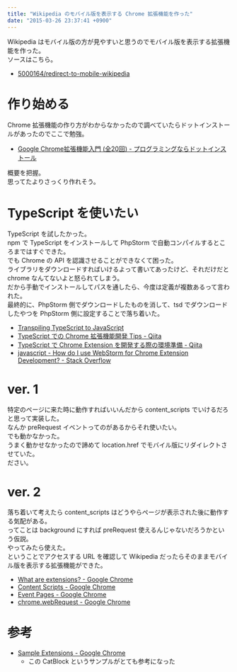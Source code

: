 ```yaml
---
title: "Wikipedia のモバイル版を表示する Chrome 拡張機能を作った"
date: "2015-03-26 23:37:41 +0900"
---
```


Wikipedia はモバイル版の方が見やすいと思うのでモバイル版を表示する拡張機能を作った。  
ソースはこちら。

- [5000164/redirect-to-mobile-wikipedia](https://github.com/5000164/redirect-to-mobile-wikipedia)

# 作り始める

Chrome 拡張機能の作り方がわからなかったので調べていたらドットインストールがあったのでここで勉強。

- [Google Chrome拡張機能入門 (全20回) - プログラミングならドットインストール](http://dotinstall.com/lessons/basic_chrome_v2)  

概要を把握。  
思ってたよりさっくり作れそう。  

# TypeScript を使いたい

TypeScript を試したかった。  
npm で TypeScript をインストールして PhpStorm で自動コンパイルするところまではすぐできた。  
でも Chrome の API を認識させることができなくて困った。  
ライブラリをダウンロードすればいけるよって書いてあったけど、それだけだと chrome なんてないよと怒られてしまう。  
だから手動でインストールしてパスを通したら、今度は定義が複数あるって言われた。  
最終的に、PhpStorm 側でダウンロードしたものを消して、tsd でダウンロードしたやつを PhpStorm 側に設定することで落ち着いた。

- [Transpiling TypeScript to JavaScript](https://www.jetbrains.com/phpstorm/help/transpiling-typescript-to-javascript.html)  
- [TypeScript での Chrome 拡張機能開発 Tips - Qiita](http://qiita.com/pine613/items/0c89bf4ff0fdcafbc5ff)  
- [TypeScript で Chrome Extension を開発する際の環境準備 - Qiita](http://qiita.com/macococo/items/e3833a30e99d421584e0)  
- [javascript - How do I use WebStorm for Chrome Extension Development? - Stack Overflow](http://stackoverflow.com/questions/13997468/how-do-i-use-webstorm-for-chrome-extension-development)

# ver. 1

特定のページに来た時に動作すればいいんだから content_scripts でいけるだろと思って実装した。  
なんか preRequest イベントってのがあるからそれ使いたい。  
でも動かなかった。  
うまく動かせなかったので諦めて location.href でモバイル版にリダイレクトさせていた。  
ださい。

# ver. 2

落ち着いて考えたら content_scripts はどうやらページが表示された後に動作する気配がある。  
ってことは background にすれば preRequest 使えるんじゃないだろうかという仮説。  
やってみたら使えた。  
ということでアクセスする URL を確認して Wikipedia だったらそのままモバイル版を表示する拡張機能ができた。

- [What are extensions? - Google Chrome](https://developer.chrome.com/extensions)  
- [Content Scripts - Google Chrome](https://developer.chrome.com/extensions/content_scripts)  
- [Event Pages - Google Chrome](https://developer.chrome.com/extensions/event_pages)  
- [chrome.webRequest - Google Chrome](https://developer.chrome.com/extensions/webRequest)  

# 参考

- [Sample Extensions - Google Chrome](https://developer.chrome.com/extensions/samples#search:catblock)
    - この CatBlock というサンプルがとても参考になった
